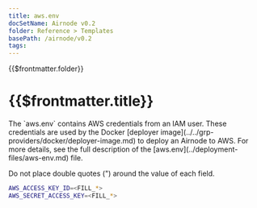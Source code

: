 ```yaml
---
title: aws.env
docSetName: Airnode v0.2
folder: Reference > Templates
basePath: /airnode/v0.2
tags:
---
```


<TitleSpan>{{$frontmatter.folder}}</TitleSpan>

# {{$frontmatter.title}}

<VersionWarning/>
The `aws.env` contains AWS credentials from an IAM user. These credentials are
used by the Docker
[deployer image](../../grp-providers/docker/deployer-image.md) to deploy an
Airnode to AWS. For more details, see the full description of the
[aws.env](../deployment-files/aws-env.md) file.

Do not place double quotes (") around the value of each field.

```sh
AWS_ACCESS_KEY_ID=<FILL_*>
AWS_SECRET_ACCESS_KEY=<FILL_*>
```
